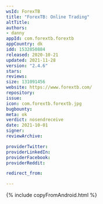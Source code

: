 ```yaml
---
wsId: ForexTB
title: "ForexTB: Online Trading"
altTitle: 
authors:
- danny
appId: com.forextb.forextb
appCountry: dk
idd: 1532850884
released: 2020-10-21
updated: 2021-11-28
version: "2.4.6"
stars: 
reviews: 
size: 131091456
website: https://www.forextb.com/
repository: 
issue: 
icon: com.forextb.forextb.jpg
bugbounty: 
meta: ok
verdict: nosendreceive
date: 2021-10-01
signer: 
reviewArchive:

providerTwitter: 
providerLinkedIn: 
providerFacebook: 
providerReddit: 

redirect_from:

---
```


 {% include copyFromAndroid.html %}
